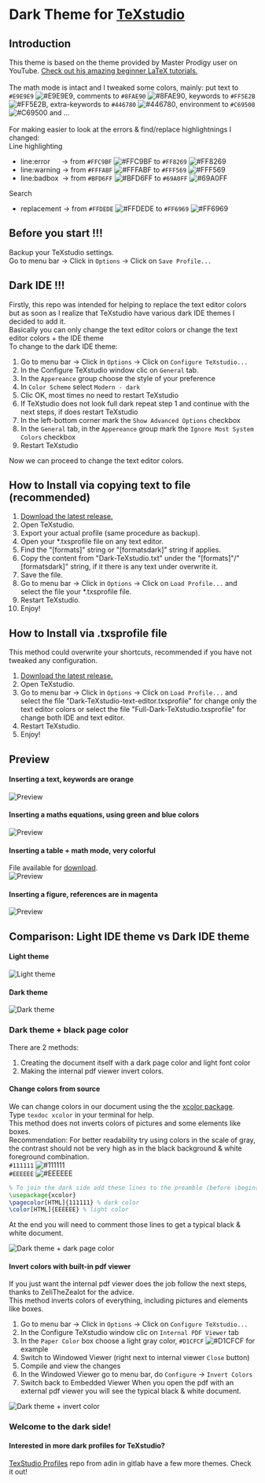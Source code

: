# Dark Theme for [TeXstudio](https://texstudio.org/)

## Introduction
This theme is based on the theme provided by Master Prodigy user on YouTube. [Check out his amazing beginner LaTeX tutorials.](https://www.youtube.com/watch?v=TWRP_94eock&list=PLknjcpwMhvSgauKyhScPiQGW9H4V0EKj5)<br/><br/>
The math mode is intact and I tweaked some colors, mainly: put text to `#E9E9E9` ![#E9E9E9](https://via.placeholder.com/15/E9E9E9/000000?text=+), comments to  `#8FAE90` ![#8FAE90](https://via.placeholder.com/15/8FAE90/000000?text=+), keywords to `#FF5E2B` ![#FF5E2B](https://via.placeholder.com/15/FF5E2B/000000?text=+), extra-keywords to `#446780` ![#446780](https://via.placeholder.com/15/446780/000000?text=+), environment to `#C69500` ![#C69500](https://via.placeholder.com/15/C69500/000000?text=+) and ...<br/><br/>
For making easier to look at the errors & find/replace highlightnings I changed:<br/>
Line highlighting<br/>
- line:error   &nbsp;&nbsp;&nbsp;&nbsp;&nbsp;-> from `#FFC9BF` ![#FFC9BF](https://via.placeholder.com/15/FFC9BF/000000?text=+) to `#FF8269` ![#FF8269](https://via.placeholder.com/15/FF8269/000000?text=+)
- line:warning -> from `#FFFABF` ![#FFFABF](https://via.placeholder.com/15/FFFABF/000000?text=+) to `#FFF569` ![#FFF569](https://via.placeholder.com/15/FFF569/000000?text=+)
- line:badbox  &nbsp;-> from `#BFD6FF` ![#BFD6FF](https://via.placeholder.com/15/BFD6FF/000000?text=+) to `#69A0FF` ![#69A0FF](https://via.placeholder.com/15/69A0FF/000000?text=+)<br/>

Search<br/>
- replacement  -> from `#FFDEDE` ![#FFDEDE](https://via.placeholder.com/15/FFDEDE/000000?text=+) to `#FF6969` ![#FF6969](https://via.placeholder.com/15/FF6969/000000?text=+)<br/>


## Before you start !!! 
Backup your TeXstudio settings.  
Go to menu bar -> Click in `Options`  -> Click on `Save Profile...`


## Dark IDE !!! 
Firstly, this repo was intended for helping to replace the text editor colors but as soon as I realize that TeXstudio have various dark IDE themes I decided to add it.<br/>
Basically you can only change the text editor colors or change the text editor colors + the IDE theme<br/>
To change to the dark IDE theme:
1. Go to menu bar -> Click in `Options`  -> Click on `Configure TeXstudio...`
2. In the Configure TeXstudio window clic on `General` tab.
3. In the `Appereance` group choose the style of your preference
4. In `Color Scheme` select `Modern - dark`
5. Clic OK, most times no need to restart TeXstudio
6. If TeXstudio does not look full dark repeat step 1 and continue with the next steps, if does restart TeXstudio
7. In the left-bottom corner mark the `Show Advanced Options` checkbox
8. In the `General` tab, in the `Appereance` group mark the `Ignore Most System Colors` checkbox
9. Restart TeXstudio

Now we can proceed to change the text editor colors.


## How to Install via copying text to file (recommended)

1. [Download the latest release.](https://github.com/hasecilu/Dark-TeXstudio/archive/master.zip)
2. Open TeXstudio.
3. Export your actual profile (same procedure as backup).
4. Open your *.txsprofile file on any text editor.
5. Find the "[formats]" string or "[formatsdark]" string if applies.
6. Copy the content from "Dark-TeXstudio.txt" under the "[formats]"/"[formatsdark]" string, if it there is any text under overwrite it.
7. Save the file.
8. Go to menu bar -> Click in `Options`  -> Click on `Load Profile...` and select the file your *.txsprofile file.
9. Restart TeXstudio.
10. Enjoy!

## How to Install via .txsprofile file

This method could overwrite your shortcuts, recommended if you have not tweaked any configuration.

1. [Download the latest release.](https://github.com/hasecilu/Dark-TeXstudio/archive/master.zip)
2. Open TeXstudio.
3. Go to menu bar -> Click in `Options`  -> Click on `Load Profile...` and select the file "Dark-TeXstudio-text-editor.txsprofile" for change only the text editor colors or select the file "Full-Dark-TeXstudio.txsprofile" for change both IDE and text editor.
4. Restart TeXstudio.
5. Enjoy!

## Preview

#### Inserting a text, keywords are orange
![Preview](https://raw.github.com/hasecilu/Dark-TeXstudio/master/images/v1.0/Text.png)
#### Inserting a maths equations, using green and blue colors
![Preview](https://raw.github.com/hasecilu/Dark-TeXstudio/master/images/v1.0/Maths.png)
#### Inserting a table + math mode, very colorful
File available for [download](https://github.com/hasecilu/Dark-TeXstudio/blob/master/Greek_letters.tex). <br/>
![Preview](https://raw.github.com/hasecilu/Dark-TeXstudio/master/images/v1.0/Table.png)
#### Inserting a figure, references are in magenta
![Preview](https://raw.github.com/hasecilu/Dark-TeXstudio/master/images/v1.0/Figure.png)

## Comparison: Light IDE theme vs Dark IDE theme

#### Light theme
![Light theme](https://raw.github.com/hasecilu/Dark-TeXstudio/master/images/Light.png)
#### Dark theme
![Dark theme](https://raw.github.com/hasecilu/Dark-TeXstudio/master/images/Dark.png)

### Dark theme + black page color
There are 2 methods: 
1. Creating the document itself with a dark page color and light font color
2. Making the internal pdf viewer invert colors.
#### Change colors from source
We can change colors in our document using the the [xcolor package](https://www.ctan.org/pkg/xcolor).<br/>
Type `texdoc xcolor` in your terminal for help.<br/>
This method does not inverts colors of pictures and some elements like boxes.<br/>
Recommendation: For better readability try using colors in the scale of gray, the contrast should not be very high as in the black background & white foreground combination.<br/>
`#111111` ![#111111](https://via.placeholder.com/15/111111/000000?text=+)<br/>
`#EEEEEE` ![#EEEEEE](https://via.placeholder.com/15/EEEEEE/000000?text=+)<br/>
```latex
% To join the dark side add these lines to the preamble (before \begin{document})
\usepackage{xcolor}
\pagecolor[HTML]{111111} % dark color
\color[HTML]{EEEEEE} % light color
```
At the end you will need to comment those lines to get a typical black & white document.

![Dark theme + dark page color](https://raw.github.com/hasecilu/Dark-TeXstudio/master/images/Full_Dark2.png)

#### Invert colors with built-in pdf viewer
<!--- Recommendation by ZeliTheZealot --->
If you just want the internal pdf viewer does the job follow the next steps, thanks to ZeliTheZealot for the advice.<br/>
This method inverts colors of everything, including pictures and elements like boxes.
1. Go to menu bar -> Click in `Options`  -> Click on `Configure TeXstudio...`
2. In the Configure TeXstudio window clic on `Internal PDF Viewer` tab
3. In the `Paper Color` box choose a light gray color, `#D1CFCF` ![#D1CFCF](https://via.placeholder.com/15/D1CFCF/000000?text=+) for example
4. Switch to Windowed Viewer (right next to internal viewer `Close` button)
5. Compile and view the changes
6. In the Windowed Viewer go to menu bar, do `Configure` -> `Invert Colors`
7. Switch back to Embedded Viewer
When you open the pdf with an external pdf viewer you will see the typical black & white document.

![Dark theme + invert color](https://raw.github.com/hasecilu/Dark-TeXstudio/master/images/Full_Dark3.png)

### Welcome to the dark side!

#### Interested in more dark profiles for TeXstudio?

[TexStudio Profiles](https://gitlab.com/adin/texstudio-profiles) repo from adin in gitlab have a few more themes. Check it out!
